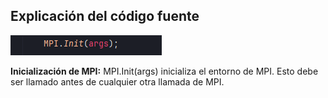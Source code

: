 ## **Explicación del código fuente**

![Captura del codigo](https://github.com/Armandogl14/MultMatrix/blob/main/imgs/Screenshot%202024-05-17%20211836.png)

**Inicialización de MPI:** MPI.Init(args) inicializa el entorno de MPI. Esto debe ser llamado antes de cualquier otra llamada de MPI.


